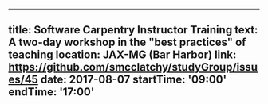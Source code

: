  ---
title: Software Carpentry Instructor Training
text: A two-day workshop in the "best practices" of teaching
location: JAX-MG (Bar Harbor)
link: https://github.com/smcclatchy/studyGroup/issues/45
date: 2017-08-07
startTime: '09:00'
endTime: '17:00'
---
